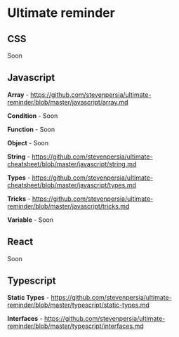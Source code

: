 # Ultimate reminder

## CSS

Soon

## Javascript

**Array** - https://github.com/stevenpersia/ultimate-reminder/blob/master/javascript/array.md

**Condition** - Soon

**Function** - Soon

**Object** - Soon

**String** - https://github.com/stevenpersia/ultimate-cheatsheet/blob/master/javascript/string.md

**Types** - https://github.com/stevenpersia/ultimate-cheatsheet/blob/master/javascript/types.md

**Tricks** - https://github.com/stevenpersia/ultimate-reminder/blob/master/javascript/tricks.md

**Variable** - Soon

## React

Soon

## Typescript

**Static Types** - https://github.com/stevenpersia/ultimate-reminder/blob/master/typescript/static-types.md

**Interfaces** - https://github.com/stevenpersia/ultimate-reminder/blob/master/typescript/interfaces.md
